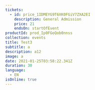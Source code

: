 ```yaml
---
tickets:
  - id: price_1IDMEYG9T6XK0FGiV7ZXA2EI
    description: General Admission
    price: 21
    endsOn: startOfEvent
productId: prod_Ip0FGoQob0nnss
collection: events
title: Test3
subtitle: a
description: a12
image: a
date: 2021-01-25T03:58:22.341Z
duration: 30
language:
  - EN
isOnline: true
---
```

